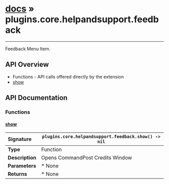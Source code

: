 # [docs](index.md) » plugins.core.helpandsupport.feedback
---

Feedback Menu Item.

## API Overview
* Functions - API calls offered directly by the extension
 * [show](#show)

## API Documentation

### Functions

#### [show](#show)
| <span style="float: left;">**Signature**</span> | <span style="float: left;">`plugins.core.helpandsupport.feedback.show() -> nil` </span>                                                          |
| -----------------------------------------------------|---------------------------------------------------------------------------------------------------------|
| **Type**                                             | Function                                                                                         |
| **Description**                                      | Opens CommandPost Credits Window                                                                                         |
| **Parameters**                                       |  * None                                       |
| **Returns**                                          |  * None                                                |

